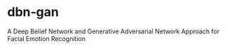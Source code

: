 # dbn-gan
 A Deep Belief Network and Generative Adversarial Network Approach for Facial Emotion Recognition
